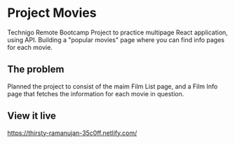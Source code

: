 # Project Movies

Technigo Remote Bootcamp Project to practice multipage React application, using API. Building a "popular movies" page where you can find info pages for each movie.

## The problem

Planned the project to consist of the maim Film List page, and a Film Info page that fetches the information for each movie in question.

## View it live

https://thirsty-ramanujan-35c0ff.netlify.com/

